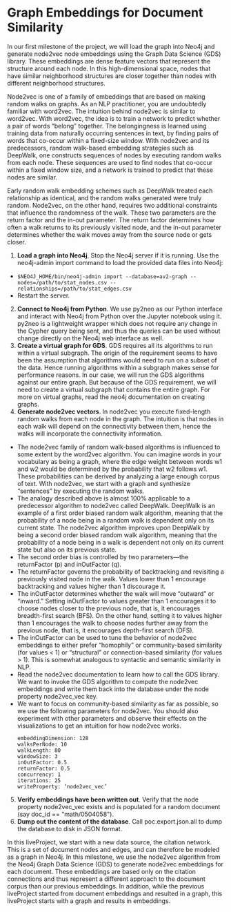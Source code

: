 # Graph Embeddings for Document Similarity

In our first milestone of the project, we will load the graph into Neo4j and generate node2vec node embeddings using the Graph Data Science (GDS) library. These embeddings are dense feature vectors that represent the structure around each node. In this high-dimensional space, nodes that have similar neighborhood structures are closer together than nodes with different neighborhood structures.

Node2vec is one of a family of embeddings that are based on making random walks on graphs. As an NLP practitioner, you are undoubtedly familiar with word2vec. The intuition behind node2vec is similar to word2vec. With word2vec, the idea is to train a network to predict whether a pair of words “belong” together. The belongingness is learned using training data from naturally occurring sentences in text, by finding pairs of words that co-occur within a fixed-size window. With node2vec and its predecessors, random walk-based embedding strategies such as DeepWalk, one constructs sequences of nodes by executing random walks from each node. These sequences are used to find nodes that co-occur within a fixed window size, and a network is trained to predict that these nodes are similar.

Early random walk embedding schemes such as DeepWalk treated each relationship as identical, and the random walks generated were truly random. Node2vec, on the other hand, requires two additional constraints that influence the randomness of the walk. These two parameters are the return factor and the in-out parameter. The return factor determines how often a walk returns to its previously visited node, and the in-out parameter determines whether the walk moves away from the source node or gets closer.

1.  **Load a graph into Neo4j**. Stop the Neo4j server if it is running. Use the neo4j-admin import command to load the provided data files into Neo4j:
   - `$NEO4J_HOME/bin/neo4j-admin import --database=av2-graph --nodes=/path/to/stat_nodes.csv --relationships=/path/to/stat_edges.csv`
   - Restart the server. 
2. **Connect to Neo4j from Python**. We use py2neo as our Python interface and interact with Neo4j from Python over the Jupyter notebook using it. py2neo is a lightweight wrapper which does not require any change in the Cypher query being sent, and thus the queries can be used without change directly on the Neo4j web interface as well. 
3. **Create a virtual graph for GDS**. GDS requires all its algorithms to run within a virtual subgraph. The origin of the requirement seems to have been the assumption that algorithms would need to run on a subset of the data. Hence running algorithms within a subgraph makes sense for performance reasons. In our case, we will run the GDS algorithms against our entire graph. But because of the GDS requirement, we will need to create a virtual subgraph that contains the entire graph. For more on virtual graphs, read the neo4j documentation on creating graphs. 
4. **Generate node2vec vectors**. In node2vec you execute fixed-length random walks from each node in the graph. The intuition is that nodes in each walk will depend on the connectivity between them, hence the walks will incorporate the connectivity information.
- The node2vec family of random walk-based algorithms is influenced to some extent by the word2vec algorithm. You can imagine words in your vocabulary as being a graph, where the edge weight between words w1 and w2 would be determined by the probability that w2 follows w1. These probabilities can be derived by analyzing a large enough corpus of text. With node2vec, we start with a graph and synthesize “sentences” by executing the random walks.
- The analogy described above is almost 100% applicable to a predecessor algorithm to node2vec called DeepWalk. DeepWalk is an example of a first order biased random walk algorithm, meaning that the probability of a node being in a random walk is dependent only on its current state. The node2vec algorithm improves upon DeepWalk by being a second order biased random walk algorithm, meaning that the probability of a node being in a walk is dependent not only on its current state but also on its previous state.
- The second order bias is controlled by two parameters—the returnFactor (p) and inOutFactor (q).
- The returnFactor governs the probability of backtracking and revisiting a previously visited node in the walk. Values lower than 1 encourage backtracking and values higher than 1 discourage it.
- The inOutFactor determines whether the walk will move “outward” or “inward.” Setting inOutFactor to values greater than 1 encourages it to choose nodes closer to the previous node, that is, it encourages breadth-first search (BFS). On the other hand, setting it to values higher than 1 encourages the walk to choose nodes further away from the previous node, that is, it encourages depth-first search (DFS).
- The inOutFactor can be used to tune the behavior of node2vec embeddings to either prefer “homophily” or community-based similarity (for values < 1) or “structural” or connection-based similarity (for values > 1). This is somewhat analogous to syntactic and semantic similarity in NLP.
- Read the node2vec documentation to learn how to call the GDS library. We want to invoke the GDS algorithm to compute the node2vec embeddings and write them back into the database under the node property node2vec_vec key.
- We want to focus on community-based similarity as far as possible, so we use the following parameters for node2vec. You should also experiment with other parameters and observe their effects on the visualizations to get an intuition for how node2vec works.
    ```
    embeddingDimension: 128
    walksPerNode: 10
    walkLength: 80
    windowSize: 3
    inOutFactor: 0.5
    returnFactor: 0.5
    concurrency: 1
    iterations: 25
    writeProperty: ‘node2vec_vec’
    ```


5. **Verify embeddings have been written out**. Verify that the node property node2vec_vec exists and is populated for a random document (say doc_id == "math/0504058"). 
6. **Dump out the content of the database**. Call poc.export.json.all to dump the database to disk in JSON format.

In this liveProject, we start with a new data source, the citation network. This is a set of document nodes and edges, and can therefore be modeled as a graph in Neo4j. In this milestone, we use the node2vec algorithm from the Neo4j Graph Data Science (GDS) to generate node2vec embeddings for each document. These embeddings are based only on the citation connections and thus represent a different approach to the document corpus than our previous embeddings. In addition, while the previous liveProject started from document embeddings and resulted in a graph, this liveProject starts with a graph and results in embeddings.